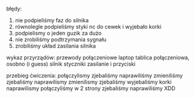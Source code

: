 błędy: 
1) nie podpieliśmy faz do silnika 
2) równolegle podpieliśmy styki nc do cewek i wyjebało korki 
3) podpielismy o jeden guzik za dużo 
4) nie zrobiliśmy podtrzymania sygnału
5) zrobiliśmy układ zasilania silnika 

wykaz przyrządów: 
przewody połączeniowe
laptop
tablica połączeniowa, osobno (i guess) silnik styczniki zasilanie i przyciski

przebieg ćwiczenia: 
połączylismy 
zjebaliśmy
naprawiliśmy
zmieniliśmy
zjebaliśmy 
naprawilismy
zmienilismy
zjebaliśmy
wyjebaliśmy korki 
naprawilismy
połączyliśmy w 2 strony 
zjebaliśmy 
naprawiliśmy XDD

